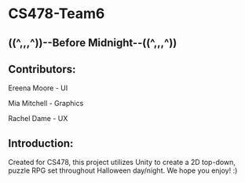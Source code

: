 # CS478-Team6

((^,,,^))--Before Midnight--((^,,,^))
---------------------------------------------

Contributors:
-------------

Ereena Moore - UI

Mia Mitchell - Graphics

Rachel Dame - UX

Introduction:
-------------

Created for CS478, this project utilizes Unity to create a 2D top-down, puzzle RPG set throughout Halloween day/night. We hope you enjoy! :)

